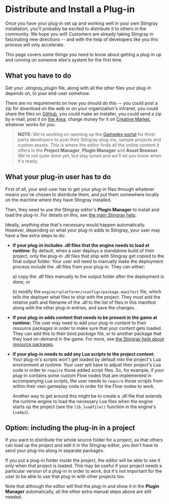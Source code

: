 # Distribute and Install a Plug-in

Once you have your plug-in set up and working well in your own Stingray installation, you'll probably be excited to distribute it to others in the community. We hope you will! Customers are already taking Stingray in fascinating new directions -- and with the help of developers like you this process will only accelerate.

This page covers some things you need to know about getting a plug-in up and running on someone else's system for the first time.

## What you have to do

Get your *.stingray_plugin* file, along with all the other files your plug-in depends on, to your end-user somehow.

There are no requirements on how you should do this -- you could post a zip for download on the web or on your organization's intranet, you could share the files on [GitHub](http://www.github.com/), you could make an installer, you could send a zip by e-mail, post it on [the Area](http://area.autodesk.com/), charge money for it on [Creative Market](https://creativemarket.com/), whatever works for you.

>	**NOTE:** We're working on opening up the [Gamedev portal](https://gamedev.autodesk.com/stingray/plugins) for third-party developers to post their Stingray plug-ins, sample projects and custom assets. This is where the editor finds all the online content it offers in the **Project Manager**, **Plugin Manager** and **Asset Browser**. We're not quite done yet, but stay tuned and we'll let you know when it's ready.

## What your plug-in user has to do

First of all, your end-user has to get your plug-in files through whatever means you've chosen to distribute them, and put them somewhere locally on the machine where they have Stingray installed.

Then, they need to use the Stingray editor's **Plugin Manager** to install and load the plug-in. For details on this, see [the main Stingray help](http://help.autodesk.com/view/Stingray/ENU/?guid=__stingray_help_plugins_add_remove_plugins_html).

Ideally, anything else that's necessary would happen automatically. However, depending on what your plug-in adds to Stingray, your user may have a few extra steps to do:

-	**If your plug-in includes *.dll* files that the engine needs to load at runtime**: By default, when a user deploys a standalone build of their project, only the plug-in *.dll* files that ship with Stingray get copied to the final output folder. Your user will need to manually make the deployment process include the *.dll* files from your plug-in. They can either:

 	a)	copy the *.dll* files manually to the output folder after the deployment is done, or

	b)	modify the `engine/<platform>/<config>/package.manifest` file, which tells the deployer what files to ship with the project. They must add the relative path and filename of the *.dll* to the list of files in this manifest along with the other plug-in entries, and save the changes.

-	**If your plug-in adds content that needs to be present in the game at runtime:** The user may need to add your plug-in content to their resource packages in order to make sure that your content gets loaded. They can add this to their *boot.package* file, or to another package that they load on-demand in the game. For more, see [the Stingray help about resource packages](http://help.autodesk.com/view/Stingray/ENU/?contextId=loading_unloading).

-	**If your plug-in needs to add any Lua scripts to the project content:** Your plug-in's scripts won't get loaded by default into the project's Lua environment at runtime. Your user will have to adjust their project's Lua code in order to `require` those added script files. So, for example, if your plug-in contains some custom Flow nodes that are implemented in accompanying Lua scripts, the user needs to `require` those scripts from within their own gameplay code in order for the Flow nodes to work.

	Another way to get around this might be to create a *.dll* file that extends the runtime engine to load the necessary Lua files when the engine starts up the project (see the `lib_loadfile()` function in the engine's `LuaApi`).

## Option: including the plug-in in a project

If you want to distribute the whole source folder for a project, so that others can load up the project and edit it in the Stingray editor, you don't have to send your plug-ins along in separate packages.

If you put a plug-in folder *inside* the project, the editor will be able to see it *only* when that project is loaded. This may be useful if your project needs a particular version of a plug-in in order to work, but it's not important for the user to be able to use that plug-in with other projects too.

Note that although the editor will find the plug-in and show it in the **Plugin Manager** automatically, all the other extra manual steps above are still needed.

